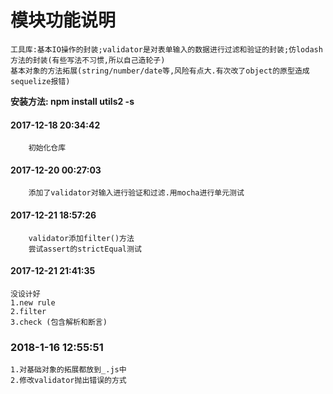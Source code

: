 # 模块功能说明
```
工具库:基本IO操作的封装;validator是对表单输入的数据进行过滤和验证的封装;仿lodash方法的封装(有些写法不习惯,所以自己造轮子)
基本对象的方法拓展(string/number/date等,风险有点大.有次改了object的原型造成sequelize报错)
```
**安装方法: npm install utils2 -s**
#### 2017-12-18 20:34:42
```
    初始化仓库
```
#### 2017-12-20 00:27:03
```
    添加了validator对输入进行验证和过滤.用mocha进行单元测试
```
#### 2017-12-21 18:57:26
```
    validator添加filter()方法
    尝试assert的strictEqual测试
```
#### 2017-12-21 21:41:35
```
没设计好
1.new rule 
2.filter
3.check (包含解析和断言)

```
### 2018-1-16 12:55:51
```
1.对基础对象的拓展都放到_.js中
2.修改validator抛出错误的方式
```